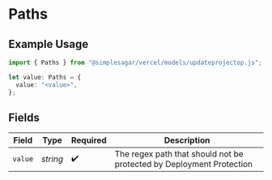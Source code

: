 # Paths

## Example Usage

```typescript
import { Paths } from "@simplesagar/vercel/models/updateprojectop.js";

let value: Paths = {
  value: "<value>",
};
```

## Fields

| Field                                                                | Type                                                                 | Required                                                             | Description                                                          |
| -------------------------------------------------------------------- | -------------------------------------------------------------------- | -------------------------------------------------------------------- | -------------------------------------------------------------------- |
| `value`                                                              | *string*                                                             | :heavy_check_mark:                                                   | The regex path that should not be protected by Deployment Protection |